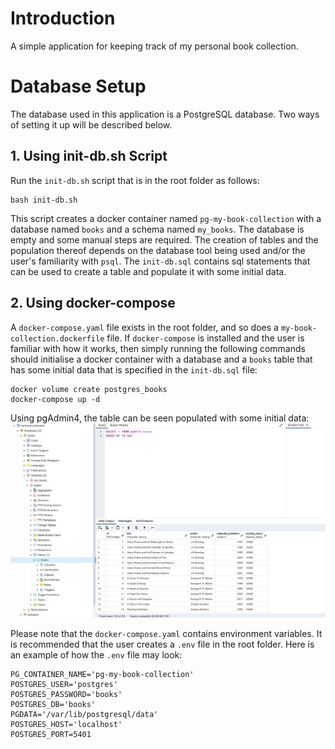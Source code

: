 # Introduction
A simple application for keeping track of my personal book collection.

# Database Setup
The database used in this application is a PostgreSQL database. Two ways of setting it up will be described below.

## 1. Using init-db.sh Script
Run the `init-db.sh` script that is in the root folder as follows:
```
bash init-db.sh
```
This script creates a docker container named `pg-my-book-collection` with a database named `books` and a schema named `my_books`. The database is empty and some manual steps are required. The creation of tables and the population thereof depends on the database tool being used and/or the user's familiarity with `psql`. The `init-db.sql` contains sql statements that can be used to create a table and populate it with some initial data. 

## 2. Using docker-compose
A `docker-compose.yaml` file exists in the root folder, and so does a `my-book-collection.dockerfile` file. If `docker-compose` is installed and the user is familiar with how it works, then simply running the following commands should initialise a docker container with a database and a `books` table that has some initial data that is specified in the `init-db.sql` file:

```
docker volume create postgres_books
docker-compose up -d
```
Using pgAdmin4, the table can be seen populated with some initial data:
![BOOKS table in PgAdmin4](public/img/pgadmin4-books-table.png?raw=true "BOOKS Table")

Please note that the `docker-compose.yaml` contains environment variables. It is recommended that the user creates a `.env` file in the root folder. Here is an example of how the `.env` file may look:
```
PG_CONTAINER_NAME='pg-my-book-collection'
POSTGRES_USER='postgres'
POSTGRES_PASSWORD='books'
POSTGRES_DB='books'
PGDATA='/var/lib/postgresql/data'
POSTGRES_HOST='localhost'
POSTGRES_PORT=5401
```


